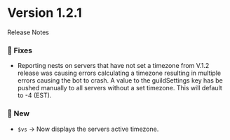# Version 1.2.1
Release Notes

### 🔸 Fixes
- Reporting nests on servers that have not set a timezone from V.1.2 release was causing errors calculating a timezone resulting in multiple errors causing the bot to crash. A value to the guildSettings key has be pushed manually to all servers without a set timezone. This will default to -4 (EST).

### 🔹 New
- `$vs` -> Now displays the servers active timezone.